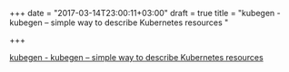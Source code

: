 +++
date = "2017-03-14T23:00:11+03:00"
draft = true
title = "kubegen - kubegen – simple way to describe Kubernetes resources "

+++

<p><a href="https://t.co/Ftl2rPO6NH">kubegen - kubegen – simple way to describe Kubernetes resources </a></p>
